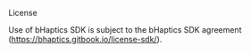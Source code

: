 License

Use of bHaptics SDK is subject to the bHaptics SDK agreement (https://bhaptics.gitbook.io/license-sdk/).